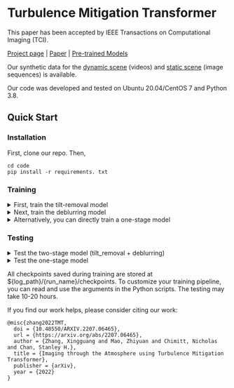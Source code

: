 # Turbulence Mitigation Transformer

This paper has been accepted by IEEE Transactions on Computational Imaging (TCI). 

[Project page](https://xg416.github.io/TMT/) | [Paper](https://arxiv.org/abs/2207.06465) | [Pre-trained Models](https://drive.google.com/drive/folders/1qKgpjH2EdZrnvEraIsMAW1Y3BiosQtvn?usp=drive_link)

Our synthetic data for the [dynamic scene](https://app.box.com/s/q6l9mcyl73r5apwwat05xlf16zf7sua4) (videos) and [static scene](https://app.box.com/s/c5wdsnxe0ax75e723jz8gk0dpai5zb7i) (image sequences) is available.

Our code was developed and tested on Ubuntu 20.04/CentOS 7 and Python 3.8.

## Quick Start
### Installation
First, clone our repo. Then,
```
cd code
pip install -r requirements. txt
```

### Training 
<details>
<summary>First, train the tilt-removal model</summary>

For the *dynamic scene modality*, run the following:
```
python train_tilt_dynamic.py --train_path ${your_training_data_path} --val_path ${your_validation_data_path} --log_path ${path_for_log_files}
```

Similarly, for the *static scene modality*, run the following:
```
python train_tilt_static.py --train_path ${your_training_data_path} --val_path ${your_validation_data_path} --log_path ${path_for_log_files}
```
</details>

<details>
<summary>Next, train the deblurring model</summary>

For the *dynamic scene modality*, run the following:
```
python train_TMT_dynamic_2stage.py --path_tilt ${your_tilt_removal_model_path} --train_path ${your_training_data_path} --val_path ${your_validation_data_path} --log_path ${path_for_log_files} --run_name ${your_exp_name}
```

Similarly, for the *static scene modality*, run the following:
```
python train_TMT_static_2stage.py --path_tilt ${your_tilt_removal_model_path} --train_path ${your_training_data_path} --val_path ${your_validation_data_path} --log_path ${path_for_log_files} --run_name ${your_exp_name}
```
</details>

<details>
<summary>Alternatively, you can directly train a one-stage model</summary>

For the *dynamic scene modality*, run the following:
```
python train_TMT_dynamic.py --train_path ${your_training_data_path} --val_path ${your_validation_data_path} --log_path ${path_for_log_files} --run_name ${your_exp_name}
```

Similarly, for the *static scene modality*, run the following:
```
python train_TMT_static.py --train_path ${your_training_data_path} --val_path ${your_validation_data_path} --log_path ${path_for_log_files} --run_name ${your_exp_name}
```
</details>

### Testing 
<details>
<summary>Test the two-stage model (tilt_removal + deblurring)</summary>

For the *dynamic scene modality*, run the following:
```
python test_TMT_dynamic_2stage.py --path_tilt ${your_tilt_removal_model_path} --model_path ${your_deblurring_model_path} --data_path ${your_validation_data_path} --result_path ${path_to_save_results}
```

Similarly, for the *static scene modality*, run the following:
```
python test_TMT_static_2stage.py --path_tilt ${your_tilt_removal_model_path} --model_path ${your_deblurring_model_path} --data_path ${your_validation_data_path} --result_path ${path_to_save_results}
```
</details>

<details>
<summary>Test the one-stage model</summary>

For the *dynamic scene modality*, run the following:
```
python test_TMT_dynamic.py --model_path ${your_model_path} --data_path ${your_validation_data_path} --result_path ${path_to_save_results}
```

Similarly, for the *static scene modality*, run the following:
```
python test_TMT_static.py --model_path ${your_model_path} --data_path ${your_validation_data_path} --result_path ${path_to_save_results}
```
</details>

All checkpoints saved during training are stored at ${log_path}/{run_name}/checkpoints. To customize your training pipeline, you can read and use the arguments in the Python scripts.
The testing may take 10-20 hours.

If you find our work helps, please consider citing our work:
```
@misc{zhang2022TMT,
  doi = {10.48550/ARXIV.2207.06465},
  url = {https://arxiv.org/abs/2207.06465},
  author = {Zhang, Xingguang and Mao, Zhiyuan and Chimitt, Nicholas and Chan, Stanley H.},
  title = {Imaging through the Atmosphere using Turbulence Mitigation Transformer},
  publisher = {arXiv},
  year = {2022}
}
```
